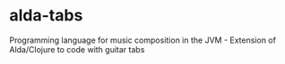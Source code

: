 # alda-tabs
Programming language for music composition in the JVM - Extension of Alda/Clojure to code with guitar tabs
